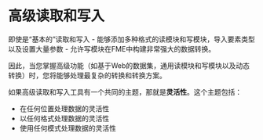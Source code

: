 # 高级读取和写入

即使是“基本的”读取和写入 - 能够添加多种格式的读模块和写模块，导入要素类型以及设置大量参数 - 允许写模块在FME中构建非常强大的数据转换。

因此，当您掌握高级功能（如基于Web的数据集，通用读模块和写模块以及动态转换）时，您将能够处理最复杂的转换和转换方案。

如果高级读取和写入工具有一个共同的主题，那就是**灵活性**。这个主题包括：

- 在任何位置处理数据的灵活性
- 以任何格式处理数据的灵活性
- 使用任何模式处理数据的灵活性


